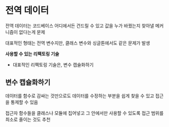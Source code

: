 # 전역 데이터

전역 데이터는 코드베이스 어디에서든 건드릴 수 있고 값을 누가 바꿨는지 찾아낼 메커니즘이 없다는게 문제

대표적인 형태는 전역 변수지만, 클래스 변수와 싱글톤에서도 같은 문제가 발생

**사용할 수 있는 리팩토링 기술**
* 대표적인 리팩토링 기술은, 변수 캡슐화하기

## 변수 캡슐화하기

데이터를 함수로 감싸는 것만으로도 데이터를 수정하는 부분을 쉽게 찾을 수 있고 접근을 통제할 수 있음

접근자 함수들을 클래스나 모듈에 집어넣고 그 안에서만 사용할 수 있도록 접근 범위를 최소로 줄이는 것도 추천